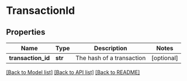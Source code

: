 # TransactionId

## Properties
Name | Type | Description | Notes
------------ | ------------- | ------------- | -------------
**transaction_id** | **str** | The hash of a transaction | [optional] 

[[Back to Model list]](../README.md#documentation-for-models) [[Back to API list]](../README.md#documentation-for-api-endpoints) [[Back to README]](../README.md)


